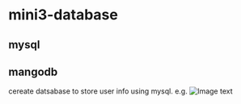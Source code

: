 mini3-database
=======

mysql
------
mangodb
------


cereate datsabase to store user info  using mysql. 
e.g.
![Image text]()
